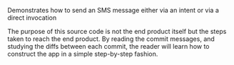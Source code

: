 Demonstrates how to send an SMS message either via an intent or via a direct invocation

The purpose of this source code is not the end product itself but the steps taken to reach the end product. By reading the commit messages, and studying the diffs between each commit, the reader will learn how to construct the app in a simple step-by-step fashion.
